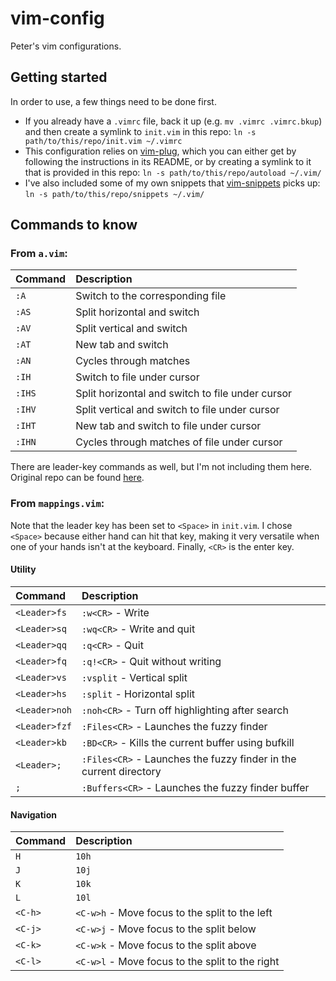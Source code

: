 # vim-config

Peter's vim configurations. 

## Getting started 

In order to use, a few things need to be done first. 
* If you already have a `.vimrc` file, back it up (e.g. `mv .vimrc .vimrc.bkup`) and then create a symlink to `init.vim` in this repo: `ln -s path/to/this/repo/init.vim ~/.vimrc`
* This configuration relies on [vim-plug](https://github.com/junegunn/vim-plug), which you can either get by following the instructions in its README, or by creating a symlink to  it that is provided in this repo: `ln -s path/to/this/repo/autoload ~/.vim/`
* I've also included some of my own snippets that [vim-snippets](https://github.com/honza/vim-snippets) picks up: `ln -s path/to/this/repo/snippets ~/.vim/`

## Commands to know

### From `a.vim`:

| Command | Description                                      |
|:--------|:-------------------------------------------------|
|`:A`     | Switch to the corresponding file                 |
|`:AS`    | Split horizontal and switch                      |
|`:AV`    | Split vertical and switch                        |
|`:AT`    | New tab and switch                               |
|`:AN`    | Cycles through matches                           |
|`:IH`    | Switch to file under cursor                      |
|`:IHS`   | Split horizontal and switch to file under cursor |
|`:IHV`   | Split vertical and switch to file under cursor   |
|`:IHT`   | New tab and switch to file under cursor          |
|`:IHN`   | Cycles through matches of file under cursor      |

There are leader-key commands as well, but I'm not including them here. Original repo can be found [here](https://github.com/vim-scripts/a.vim).

### From `mappings.vim`:

Note that the leader key has been set to `<Space>` in `init.vim`. I chose `<Space>` because either hand can hit that key, making it very versatile when one of your hands isn't at the keyboard. Finally, `<CR>` is the enter key. 
  
#### Utility

| Command         | Description                                     |
|:----------------|:------------------------------------------------|
|`<Leader>fs`     | `:w<CR>` - Write                                |
|`<Leader>sq `    | `:wq<CR>` - Write and quit                      |
|`<Leader>qq`     | `:q<CR>` - Quit                                 |
|`<Leader>fq`     | `:q!<CR>` - Quit without writing                |
|`<Leader>vs`     | `:vsplit` - Vertical split                      |
|`<Leader>hs`     | `:split` - Horizontal split                     |
|`<Leader>noh`    | `:noh<CR>` - Turn off highlighting after search |
|`<Leader>fzf`    | `:Files<CR>` - Launches the fuzzy finder        |
|`<Leader>kb`     | `:BD<CR>` - Kills the current buffer using bufkill  |
|`<Leader>;`      | `:Files<CR>` - Launches the fuzzy finder in the current directory |
|`;`              | `:Buffers<CR>` - Launches the fuzzy finder buffer |

#### Navigation

| Command         | Description                                     |
|:----------------|:------------------------------------------------|
|`H`              | `10h`                                           |
|`J`              | `10j`                                           |
|`K`              | `10k`                                           |
|`L`              | `10l`                                           |
|`<C-h>`          | `<C-w>h` - Move focus to the split to the left  |
|`<C-j>`          | `<C-w>j` - Move focus to the split below        |
|`<C-k>`          | `<C-w>k` - Move focus to the split above        |
|`<C-l>`          | `<C-w>l` - Move focus to the split to the right |
